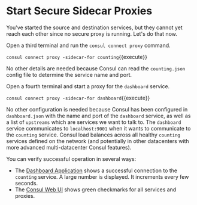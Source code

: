 # Start Secure Sidecar Proxies

You've started the source and destination services, but they cannot yet reach each other since no secure proxy is running. Let's do that now.

Open a third terminal and run the `consul connect proxy` command.

`consul connect proxy -sidecar-for counting`{{execute}}

No other details are needed because Consul can read the `counting.json` config file to determine the service name and port.

Open a fourth terminal and start a proxy for the `dashboard` service.

`consul connect proxy -sidecar-for dashboard`{{execute}}

No other configuration is needed because Consul has been configured in `dashboard.json` with the name and port of the `dashboard` service, as well as a list of `upstreams` which are services we want to talk to. The `dashboard` service communicates to `localhost:9001` when it wants to communicate to the `counting` service. Consul load balances across all healthy `counting` services defined on the network (and potentially in other datacenters with more advanced multi-datacenter Consul features).

You can verify successful operation in several ways:

- The [Dashboard Application](https://[[HOST_SUBDOMAIN]]-9002-[[KATACODA_HOST]].environments.katacoda.com/) shows a successful connection to the `counting` service. A large number is displayed. It increments every few seconds.
- The [Consul Web UI](https://[[HOST_SUBDOMAIN]]-8500-[[KATACODA_HOST]].environments.katacoda.com/) shows green checkmarks for all services and proxies.

